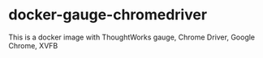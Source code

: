 # docker-gauge-chromedriver
This is a docker image with ThoughtWorks gauge, Chrome Driver, Google Chrome, XVFB
